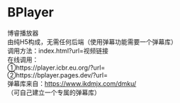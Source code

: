 # BPlayer
博睿播放器<br>
由纯H5构成，无需任何后端（使用弹幕功能需要一个弹幕库）<br>
调用方法：index.html?url=视频链接<br>
在线调用：<br>①https://player.icbr.eu.org/?url= <br>
         ②https://bplayer.pages.dev/?url= <br>
弹幕库来自：https://www.ikdmjx.com/dmku/
<br>（可自己建立一个专属的弹幕库）
